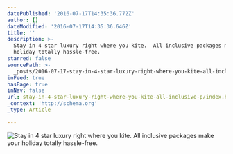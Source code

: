```yaml
---
datePublished: '2016-07-17T14:35:36.772Z'
author: []
dateModified: '2016-07-17T14:35:36.646Z'
title: ''
description: >-
  Stay in 4 star luxury right where you kite.  All inclusive packages make your
  holiday totally hassle-free.
starred: false
sourcePath: >-
  _posts/2016-07-17-stay-in-4-star-luxury-right-where-you-kite-all-inclusive-p.md
inFeed: true
hasPage: true
inNav: false
url: stay-in-4-star-luxury-right-where-you-kite-all-inclusive-p/index.html
_context: 'http://schema.org'
_type: Article

---
```

![Stay in 4 star luxury right where you kite.  All inclusive packages make your holiday totally hassle-free.](https://the-grid-user-content.s3-us-west-2.amazonaws.com/44c1c400-2860-4a92-be82-c1c69a78673c.jpg)
